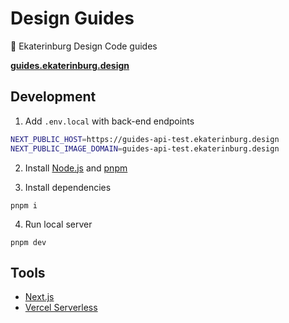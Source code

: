 # Design Guides

📗 Ekaterinburg Design Code guides

**[guides.ekaterinburg.design](https://guides.ekaterinburg.design)**

## Development

1. Add `.env.local` with back-end endpoints
```sh
NEXT_PUBLIC_HOST=https://guides-api-test.ekaterinburg.design
NEXT_PUBLIC_IMAGE_DOMAIN=guides-api-test.ekaterinburg.design
```

2. Install [Node.js](https://nodejs.org/en/download/) and [pnpm](https://www.npmjs.com/package/pnpm#user-content-install)

3. Install dependencies

```
pnpm i
```

4. Run local server

```
pnpm dev
```

## Tools

- [Next.js](https://nextjs.org/)
- [Vercel Serverless](https://vercel.com/)
